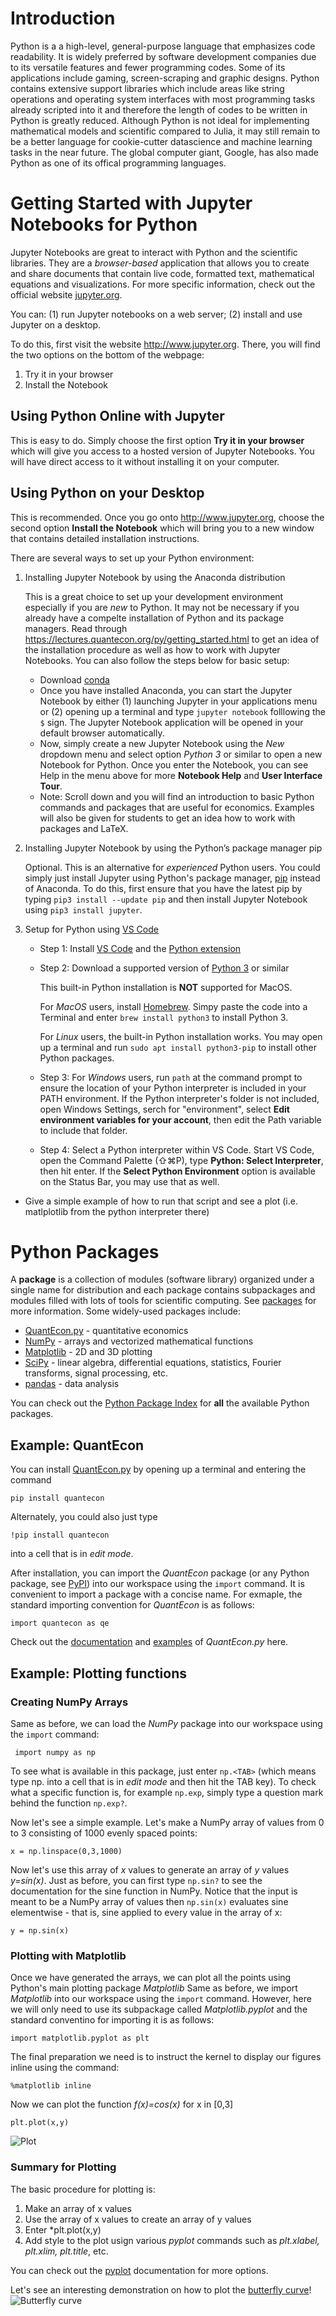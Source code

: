 # Introduction

Python is a a high-level, general-purpose language that emphasizes code readability. It is widely preferred by software development companies due to its versatile features and fewer programming codes. Some of its applications include gaming, screen-scraping and graphic designs. Python contains extensive support libraries which include areas like string operations and operating system interfaces with most programming tasks already scripted into it and therefore the length of codes to be written in Python is greatly reduced. Although Python is not ideal for implementing mathematical models and scientific compared to Julia, it may still remain to be  a better language for cookie-cutter datascience and machine learning tasks in the near future. The global computer giant, Google, has also made Python as one of its offical programming languages. 

# Getting Started with Jupyter Notebooks for Python 

Jupyter Notebooks are great to interact with Python and the scientific libraries. They are a *browser-based* application that allows you to create and share documents that contain live code, formatted text, mathematical equations and visualizations. For more specific information, check out the official website [jupyter.org](http://jupyter.org). 

You can: (1) run Jupyter notebooks on a web server; (2) install and use Jupyter on a desktop. 

To do this, first visit the website http://www.jupyter.org. There, you will find the two options on the bottom of the webpage: 
1. Try it in your browser
2. Install the Notebook

## Using Python Online with Jupyter

This is easy to do. Simply choose the first option **Try it in your browser** which will give you access to a hosted version of Jupyter Notebooks. You will have direct access to it without installing it on your computer. 

## Using Python on your Desktop

This is recommended. Once you go onto http://www.jupyter.org, choose the second option **Install the Notebook** which will bring you to a new window that contains detailed installation instructions.

There are several ways to set up your Python environment: 
1. Installing Jupyter Notebook by using the Anaconda distribution
   
   This is a great choice to set up your development environment especially if you are *new* to Python. It may not be necessary if you already have a compelte installation of Python and its package managers. Read through https://lectures.quantecon.org/py/getting_started.html to get an idea of the installation procedure as well as how to work with Jupyter Notebooks. You can also follow the steps below for basic setup:
   - Download [conda](https://www.anaconda.com/download/) 
   - Once you have installed Anaconda, you can start the Jupyter Notebook by either (1) launching Jupyter in your applications menu or (2) opening up a terminal and type `jupyter notebook` folllowing the `$` sign. The Jupyter Notebook application will be opened in your default browser automatically. 
   - Now, simply create a new Jupyter Notebook using the *New* dropdown menu and select option *Python 3* or similar to open a new Notebook for Python. Once you enter the Notebook, you can see Help in the menu above for more **Notebook Help** and **User Interface Tour**.
   - Note: Scroll down and you will find an introduction to basic Python commands and packages that are useful for economics. Examples will also be given for students to get an idea how to work with packages and LaTeX.  
   
2. Installing Jupyter Notebook by using the Python’s package manager pip

    Optional. This is an alternative for *experienced* Python users. You could simply just install Jupyter using Python's package manager, [pip]() instead of Anaconda. To do this, first ensure that you have the latest pip by typing `pip3 install --update pip` and then install Jupyter Notebook using `pip3 install jupyter`. 
    
3. Setup for Python using [VS Code](https://github.com/econtoolkit/tutorials/blob/master/vscode.md)
   - Step 1: Install [VS Code](https://code.visualstudio.com) and the [Python extension](https://marketplace.visualstudio.com/items?itemName=ms-python.python)
   - Step 2: Download a supported version of [Python 3](https://www.python.org/downloads/) or similar
   
     This built-in Python installation is **NOT** supported for MacOS. 
     
     For *MacOS* users, install [Homebrew](https://brew.sh). Simpy paste the code into a Terminal and enter `brew install python3` to install Python 3. 
     
     For *Linux* users, the built-in Python installation works. You may open up a terminal and run `sudo apt install python3-pip` to install other Python packages.  
     
   - Step 3: For *Windows* users, run `path` at the command prompt to ensure the location of your Python interpreter is included in your PATH environment. If the Python interpreter's folder is not included, open Windows Settings, serch for "environment", select **Edit environment variables for your account**, then edit the Path variable to include that folder. 
   - Step 4: Select a Python interpreter within VS Code. Start VS Code, open the Command Palette (⇧⌘P), type **Python: Select Interpreter**, then hit enter. If the **Select Python Environment** option is available on the Status Bar, you may use that as well. 
   

- Give a simple example of how to run that script and see a plot (i.e. matlplotlib from the python interpreter there)



# Python Packages 
A **package** is a collection of modules (software library) organized under a single name for distribution and each package contains subpackages and modules filled with lots of tools for scientific computing. See [packages](https://docs.python.org/3/tutorial/modules.html#packages) for more information. Some widely-used packages include: 
* [QuantEcon.py](https://quantecon.org/quantecon-py) - quantitative economics 
* [NumPy](http://www.numpy.org) - arrays and vectorized mathematical functions
* [Matplotlib](http://matplotlib.org) - 2D and 3D plotting 
* [SciPy](http://scipy.org) - linear algebra, differential equations, statistics, Fourier transforms, signal processing, etc.
* [pandas](http://pandas.pydata.org) - data analysis

You can check out the [Python Package Index](https://pypi.python.org/pypi) for **all** the available Python packages.

## Example: QuantEcon 
   You can install [QuantEcon.py](https://quantecon.org/quantecon-py) by opening up a terminal and entering the command 
   ```
   pip install quantecon
   ```
   Alternately, you could also just type
   ```
   !pip install quantecon
   ````
   into a cell that is in *edit mode*. 
   
   After installation, you can import the *QuantEcon* package (or any Python package, see [PyPI](https://pypi.org)) into our workspace using the `import` command. It is convenient to import a package with a concise name. For exmaple, the standard importing convention for *QuantEcon* is as follows: 
   ```
   import quantecon as qe
   ```
   Check out the [documentation](http://quanteconpy.readthedocs.io/en/latest/) and [examples](https://lectures.quantecon.org) of *QuantEcon.py* here. 
   
## Example: Plotting functions 
### Creating NumPy Arrays 
   Same as before, we can load the *NumPy* package into our workspace using the `import` command:
   ```
    import numpy as np
   ```
   To see what is available in this package, just enter `np.<TAB>` (which means type np. into a cell that is in *edit mode* and then hit the TAB key). To check what a specific function is, for example `np.exp`, simply type a question mark behind the function `np.exp?`. 
   
   Now let's see a simple example. Let's make a NumPy array of values from 0 to 3 consisting of 1000 evenly spaced points:
   ```
   x = np.linspace(0,3,1000)
   ```
   
   Now let's use this array of *x* values to generate an array of *y* values *y=sin(x)*. Just as before, you can first type `np.sin?` to see the documentation for the sine function in NumPy. Notice that the input is meant to be a NumPy array of values then `np.sin(x)` evaluates sine elementwise - that is, sine applied to every value in the array of x: 
   ```
   y = np.sin(x)
   ```
   ### Plotting with Matplotlib
   Once we have generated the arrays, we can plot all the points using Python's main plotting package *Matplotlib* Same as before, we import *Matplotlib* into our workspace using the `import` command. However, here we will only need to use its subpackage called *Matplotlib.pyplot* and the standard conventino for importing it is as follows:
   ```
   import matplotlib.pyplot as plt
   ```
   The final preparation we need is to instruct the kernel to display our figures inline using the command: 
   ```
   %matplotlib inline
   ```
   Now  we can plot the function *f(x)=cos(x)* for x in [0,3]
   ```
   plt.plot(x,y)
   ```
   ![Plot](https://05971e22-a-62cb3a1a-s-sites.googlegroups.com/site/pythonprojectsforecon/butterflycurveexample/Screen%20Shot%202018-07-17%20at%2012.25.32%20PM.png?attachauth=ANoY7co8GjNGLRQ9OqoBJ73SI6pEekk-ZOXPFh1a0Q7EMq_KIOFr82XqVnvz-d0MznCeb1T_OdmqlG2nHMvAaLY1Qj3velyZtthQkMiS-GV1l3jC7-EEhvVAnj4fXZ57ptjFYdlRPGXSyNNgYEW8NA8z4ogUO1NC0R767eft0Cug6latjYiWg_kDuQLDDekRbgOvF79ygxwagdziauDxcoSETLYbF2DcaXb1rJBbxxAPwKIeaLy7xRzzS0RLfzLfb0sKSzmmBvIUYAyP4fMEmIbuTJ8E4PFVt80g8zDjvxoAqcKEn8EyxRY%3D&attredirects=0)
   
   ### Summary for Plotting 
   The basic procedure for plotting is: 
   1. Make an array of x values 
   2. Use the array of x values to create an array of y values 
   3. Enter *plt.plot(x,y) 
   4. Add style to the plot usign various *pyplot* commands such as *plt.xlabel, plt.xlim, plt.title*, etc. 
   
   You can check out the [pyplot](https://matplotlib.org/api/pyplot_summary.html) documentation for more options. 
  
   Let's see an interesting demonstration on how to plot the [butterfly curve](https://en.wikipedia.org/wiki/Butterfly_curve_%28transcendental%29)!  
   ![Butterfly curve](https://05971e22-a-62cb3a1a-s-sites.googlegroups.com/site/pythonprojectsforecon/butterflycurveexample/Screen%20Shot%202018-07-17%20at%2012.25.20%20PM.png?attachauth=ANoY7cqLwuPEItbPIpqIaBHbzs0qjae2bCyGAeOCxA6813J4N2IJDBXuYtre7Ya0sDd0Zz85fiZLSY9TR3HTnqqGtgD_M3F8e4nW1lwjcCcW1IEPV4lmuQ09eKBGZnQCoMC3xY8MFC_WIjBonCMhEKps7-lHrxS1TfiFP5wlDo4q98I9Nlt_ewmOmHBCHvyc6jUulWZufPPSHcoa50rumhJLqWMrHNN0eG3hrEnj6uQsBoo27Fa4VK41qx_A1uhvJydswfMyXvaZ2unEURC9pC-4xGHpBb2hUzHsj1zhqq38WZb-UL1_Fx4%3D&attredirects=0)
   


